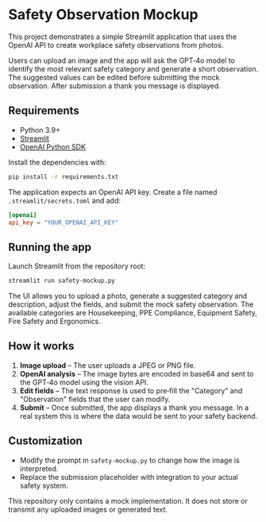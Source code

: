 # Safety Observation Mockup

This project demonstrates a simple Streamlit application that uses the OpenAI API to create workplace safety observations from photos.

Users can upload an image and the app will ask the GPT‑4o model to identify the most relevant safety category and generate a short observation. The suggested values can be edited before submitting the mock observation. After submission a thank you message is displayed.

## Requirements

* Python 3.9+
* [Streamlit](https://streamlit.io)
* [OpenAI Python SDK](https://github.com/openai/openai-python)

Install the dependencies with:

```bash
pip install -r requirements.txt
```

The application expects an OpenAI API key. Create a file named `.streamlit/secrets.toml` and add:

```toml
[openai]
api_key = "YOUR_OPENAI_API_KEY"
```

## Running the app

Launch Streamlit from the repository root:

```bash
streamlit run safety-mockup.py
```

The UI allows you to upload a photo, generate a suggested category and description, adjust the fields, and submit the mock safety observation. The available categories are Housekeeping, PPE Compliance, Equipment Safety, Fire Safety and Ergonomics.

## How it works

1. **Image upload** – The user uploads a JPEG or PNG file.
2. **OpenAI analysis** – The image bytes are encoded in base64 and sent to the GPT‑4o model using the vision API.
3. **Edit fields** – The text response is used to pre‑fill the "Category" and "Observation" fields that the user can modify.
4. **Submit** – Once submitted, the app displays a thank you message. In a real system this is where the data would be sent to your safety backend.

## Customization

* Modify the prompt in `safety-mockup.py` to change how the image is interpreted.
* Replace the submission placeholder with integration to your actual safety system.

This repository only contains a mock implementation. It does not store or transmit any uploaded images or generated text.
